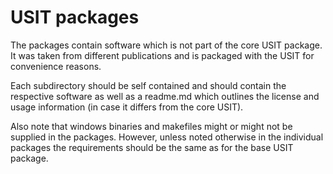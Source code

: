 USIT packages
=============

The packages contain software which is not part of the core USIT package. It
was taken from different publications and is packaged with the USIT for
convenience reasons.

Each subdirectory should be self contained and should contain the respective
software as well as a readme.md which outlines the license and usage
information (in case it differs from the core USIT).

Also note that windows binaries and makefiles might or might not be supplied in
the packages. However, unless noted otherwise in the individual packages the
requirements should be the same as for the base USIT package.

